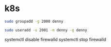 # k8s

```bash
sudo groupadd -g 2000 denny
```
```bash
sudo useradd -u 2001 -m denny -g denny
```
systemctl disable firewalld
systemctl stop firewalld

